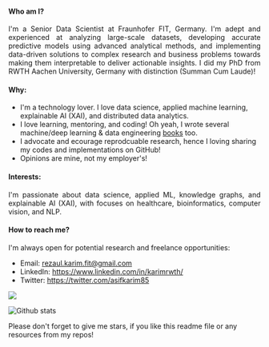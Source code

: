 #### Who am I?
<div align="justify">
I'm a Senior Data Scientist at Fraunhofer FIT, Germany. I'm adept and experienced at analyzing large-scale datasets, developing accurate predictive models using advanced analytical methods, and implementing data-driven solutions to complex research and business problems towards making them interpretable to deliver actionable insights. I did my PhD from RWTH Aachen University, Germany with distinction (Summan Cum Laude)! 
</div>

#### Why: 

- I'm a technology lover. I love data science, applied machine learning, explainable AI (XAI), and distributed data analytics. 
- I love learning, mentoring, and coding! Oh yeah, I wrote several machine/deep learning & data engineering [books](https://www.amazon.com/s?k=Md.+Rezaul+Karim&ref=nb_sb_noss) too.
- I advocate and ecourage reprodcuable research, hence I loving sharing my codes and implementations on GitHub! 
- Opinions are mine, not my employer's! 

#### Interests: 
<div align="justify">
I'm passionate about data science, applied ML, knowledge graphs, and explainable AI (XAI), with focuses on healthcare, bioinformatics, computer vision, and NLP.
</div>

#### How to reach me?
I'm always open for potential research and freelance opportunities: 

- Email: rezaul.karim.fit@gmail.com
- LinkedIn: https://www.linkedin.com/in/karimrwth/ 
- Twitter: https://twitter.com/asifkarim85 

<!-- <a href="https://github.com/rezacsedu">
  <img align="center" src="https://github-readme-stats.vercel.app/api/top-langs/?username=rezacsedu&&theme=dracula&hide_langs_below=1" />
</a> -->
<p align="left">
<img src="https://profile-counter.glitch.me/rezacsedu/count.svg" />
</p>

![Github stats](https://github-readme-stats.vercel.app/api?username=rezacsedu&show_icons=true&hide_border=false) 

<!-- <p align="left"> 
  Visitor count<br>
  <img src="https://profile-counter.glitch.me/rezacsedu/count.svg" />
</p> -->
<div align="left">  
Please don't forget to give me stars, if you like this readme file or any resources from my repos! 
</div> 
